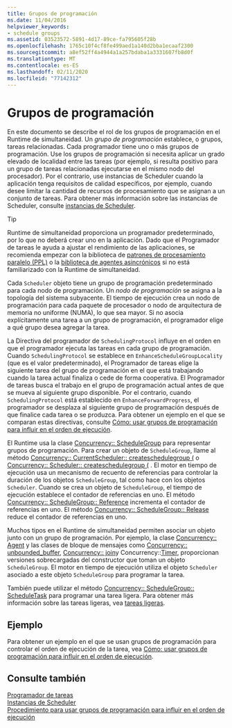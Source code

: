 ```yaml
---
title: Grupos de programación
ms.date: 11/04/2016
helpviewer_keywords:
- schedule groups
ms.assetid: 03523572-5891-4d17-89ce-fa795605f28b
ms.openlocfilehash: 1765c10f4cf8fe499aed1a140d2bba1ecaaf2300
ms.sourcegitcommit: a8ef52ff4a4944a1a257bdaba1a3331607fb8d0f
ms.translationtype: MT
ms.contentlocale: es-ES
ms.lasthandoff: 02/11/2020
ms.locfileid: "77142312"
---
```

# <a name="schedule-groups"></a>Grupos de programación

En este documento se describe el rol de los grupos de programación en el Runtime de simultaneidad. Un *grupo de programación* establece, o grupos, tareas relacionadas. Cada programador tiene uno o más grupos de programación. Use los grupos de programación si necesita aplicar un grado elevado de localidad entre las tareas (por ejemplo, si resulta positivo para un grupo de tareas relacionadas ejecutarse en el mismo nodo del procesador). Por el contrario, use instancias de Scheduler cuando la aplicación tenga requisitos de calidad específicos, por ejemplo, cuando desee limitar la cantidad de recursos de procesamiento que se asignan a un conjunto de tareas. Para obtener más información sobre las instancias de Scheduler, consulte [instancias de Scheduler](../../parallel/concrt/scheduler-instances.md).

> [!TIP]
> Runtime de simultaneidad proporciona un programador predeterminado, por lo que no deberá crear uno en la aplicación. Dado que el Programador de tareas le ayuda a ajustar el rendimiento de las aplicaciones, se recomienda empezar con la biblioteca de [patrones de procesamiento paralelo (PPL)](../../parallel/concrt/parallel-patterns-library-ppl.md) o la [biblioteca de agentes asincrónicos](../../parallel/concrt/asynchronous-agents-library.md) si no está familiarizado con la Runtime de simultaneidad.

Cada `Scheduler` objeto tiene un grupo de programación predeterminado para cada nodo de programación. Un *nodo de programación* se asigna a la topología del sistema subyacente. El tiempo de ejecución crea un nodo de programación para cada paquete de procesador o nodo de arquitectura de memoria no uniforme (NUMA), lo que sea mayor. Si no asocia explícitamente una tarea a un grupo de programación, el programador elige a qué grupo desea agregar la tarea.

La Directiva del programador de `SchedulingProtocol` influye en el orden en que el programador ejecuta las tareas en cada grupo de programación. Cuando `SchedulingProtocol` se establece en `EnhanceScheduleGroupLocality` (que es el valor predeterminado), el Programador de tareas elige la siguiente tarea del grupo de programación en el que está trabajando cuando la tarea actual finaliza o cede de forma cooperativa. El Programador de tareas busca el trabajo en el grupo de programación actual antes de que se mueva al siguiente grupo disponible. Por el contrario, cuando `SchedulingProtocol` está establecido en `EnhanceForwardProgress`, el programador se desplaza al siguiente grupo de programación después de que finalice cada tarea o se produzca. Para obtener un ejemplo en el que se comparan estas directivas, consulte [Cómo: usar grupos de programación para influir en el orden de ejecución](../../parallel/concrt/how-to-use-schedule-groups-to-influence-order-of-execution.md).

El Runtime usa la clase [Concurrency:: ScheduleGroup](../../parallel/concrt/reference/schedulegroup-class.md) para representar grupos de programación. Para crear un objeto de `ScheduleGroup`, llame al método [Concurrency:: CurrentScheduler:: createschedulegroup (](reference/currentscheduler-class.md#createschedulegroup) o [Concurrency:: Scheduler:: createschedulegroup (](reference/scheduler-class.md#createschedulegroup) . El motor en tiempo de ejecución usa un mecanismo de recuento de referencias para controlar la duración de los objetos `ScheduleGroup`, tal como hace con los objetos `Scheduler`. Cuando se crea un objeto de `ScheduleGroup`, el tiempo de ejecución establece el contador de referencias en uno. El método [Concurrency:: ScheduleGroup:: Reference](reference/schedulegroup-class.md#reference) incrementa el contador de referencias en uno. El método [Concurrency:: ScheduleGroup:: Release](reference/schedulegroup-class.md#release) reduce el contador de referencias en uno.

Muchos tipos en el Runtime de simultaneidad permiten asociar un objeto junto con un grupo de programación. Por ejemplo, la clase [Concurrency:: Agent](../../parallel/concrt/reference/agent-class.md) y las clases de bloque de mensajes como [Concurrency:: unbounded_buffer](reference/unbounded-buffer-class.md), [Concurrency:: join](../../parallel/concrt/reference/join-class.md)y Concurrency::[Timer](reference/timer-class.md), proporcionan versiones sobrecargadas del constructor que toman un objeto `ScheduleGroup`. El motor en tiempo de ejecución utiliza el objeto `Scheduler` asociado a este objeto `ScheduleGroup` para programar la tarea.

También puede utilizar el método [Concurrency:: ScheduleGroup:: ScheduleTask](reference/schedulegroup-class.md#scheduletask) para programar una tarea ligera. Para obtener más información sobre las tareas ligeras, vea [tareas ligeras](../../parallel/concrt/lightweight-tasks.md).

## <a name="example"></a>Ejemplo

Para obtener un ejemplo en el que se usan grupos de programación para controlar el orden de ejecución de la tarea, vea [Cómo: usar grupos de programación para influir en el orden de ejecución](../../parallel/concrt/how-to-use-schedule-groups-to-influence-order-of-execution.md).

## <a name="see-also"></a>Consulte también

[Programador de tareas](../../parallel/concrt/task-scheduler-concurrency-runtime.md)<br/>
[Instancias de Scheduler](../../parallel/concrt/scheduler-instances.md)<br/>
[Procedimiento para usar grupos de programación para influir en el orden de ejecución](../../parallel/concrt/how-to-use-schedule-groups-to-influence-order-of-execution.md)
